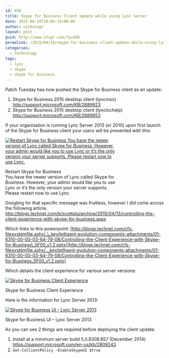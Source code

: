 ```yaml
---
id: 450
title: Skype for Business Client Update while using Lync Server
date: 2015-04-16T10:03:15+00:00
author: nickstugr
layout: post
guid: http://www.stugr.com/?p=450
permalink: /2015/04/16/skype-for-business-client-update-while-using-lync-server/
categories:
  - Technology
tags:
  - lync
  - skype
  - skype for business
---
```

Patch Tuesday has now pushed the Skype for Business client as an update:

  1. Skype for Business 2015 desktop client (lyncmso)  
    <http://support.microsoft.com/KB/2889923>
  2. Skype for Business 2015 desktop client (lynclochelp)  
    <http://support.microsoft.com/KB/2889853>

If your organisation is running Lync Server 2013 (or 2010) upon first launch of the Skype for Business client your users will be presented with this:

<div id="attachment_460" style="width: 361px" class="wp-caption aligncenter">
  <a href="/wp-content/uploads/2015/04/skypeForBusinessFirstRun-1.png"><img src="/wp-content/uploads/2015/04/skypeForBusinessFirstRun-1.png" alt="Restart Skype for Business You have the newer version of Lync called Skype for Business. However, your admin would like you to use Lync or it’s the only version your server supports. Please restart now to use Lync." width="351" height="237" class="size-full wp-image-460" srcset="/wp-content/uploads/2015/04/skypeForBusinessFirstRun-1.png 351w, /wp-content/uploads/2015/04/skypeForBusinessFirstRun-1-300x203.png 300w" sizes="(max-width: 351px) 100vw, 351px" /></a>
  
  <p class="wp-caption-text">
    Restart Skype for Business<br />You have the newer version of Lync called Skype for Business. However, your admin would like you to use Lync or it’s the only version your server supports. Please restart now to use Lync.
  </p>
</div>

Googling for that specific message was fruitless, however I did come across the following article: <http://blogs.technet.com/b/scottstu/archive/2015/04/13/controlling-the-client-experience-with-skype-for-business.aspx>

Which links to this powerpoint: [http://blogs.technet.com/cfs-filesystemfile.ashx/_\_key/telligent-evolution-components-attachments/01-6310-00-00-03-64-79-08/Controlling-the-Client-Experience-with-Skype-for-Business\_5F00_v1.2.pptx](http://blogs.technet.com/cfs-filesystemfile.ashx/__key/telligent-evolution-components-attachments/01-6310-00-00-03-64-79-08/Controlling-the-Client-Experience-with-Skype-for-Business_5F00_v1.2.pptx) 

Which details the client experience for various server versions:

<div id="attachment_461" style="width: 510px" class="wp-caption aligncenter">
  <a href="/wp-content/uploads/2015/04/skypeForBusinessMatrix-1.png"><img src="/wp-content/uploads/2015/04/skypeForBusinessMatrix-1.png" alt="Skype for Business Client Experience" width="500" height="172" class="size-full wp-image-461" srcset="/wp-content/uploads/2015/04/skypeForBusinessMatrix-1.png 500w, /wp-content/uploads/2015/04/skypeForBusinessMatrix-1-300x103.png 300w" sizes="(max-width: 500px) 100vw, 500px" /></a>
  
  <p class="wp-caption-text">
    Skype for Business Client Experience
  </p>
</div>

Here is the information for Lync Server 2013:

<div id="attachment_462" style="width: 610px" class="wp-caption aligncenter">
  <a href="/wp-content/uploads/2015/04/skypeForBusinessLyncServer2013-1.png"><img src="/wp-content/uploads/2015/04/skypeForBusinessLyncServer2013-1.png" alt="Skype for Business UI – Lync Server 2013" width="600" height="344" class="size-full wp-image-462" srcset="/wp-content/uploads/2015/04/skypeForBusinessLyncServer2013-1.png 600w, /wp-content/uploads/2015/04/skypeForBusinessLyncServer2013-1-300x172.png 300w" sizes="(max-width: 600px) 100vw, 600px" /></a>
  
  <p class="wp-caption-text">
    Skype for Business UI – Lync Server 2013
  </p>
</div>

As you can see 2 things are required before deploying the client update:

  1. Install at a minimum server build 5.0.8308.857 (December 2014) <https://support.microsoft.com/en-us/kb/2809243> 
  2. `Set-CsClientPolicy -EnableSkypeUI $true`